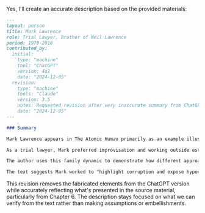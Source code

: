 Yes, I'll create an accurate description based on the provided materials:

```markdown
---
layout: person
title: Mark Lawrence
role: Trial Lawyer, Brother of Neil Lawrence
period: 1970-2018
contributed_by:
  initial:
    type: "machine"
    tool: "ChatGPT"
    version: 4o1
    date: "2024-12-05"
  revision:
    type: "machine"
    tools: "Claude"
    version: 3.5
    notes: Requested revision after very inaccurate summary from ChatGPT.
    date: "2024-12-05"
---

### Summary

Mark Lawrence appears in The Atomic Human primarily as an example illustrating different approaches to handling uncertainty. He is described in Chapter 6 as the older brother of author Neil Lawrence and contrasts with their father Garth in his working style.

As a trial lawyer, Mark preferred improvisation and working outside established systems. Unlike his father Garth (a meticulous planning engineer), Mark "couldn't imagine anything worse than a week where he knew what he was going to do every day." Despite their different approaches, both shared strong personal values and a concern for underdogs.

The author uses this family dynamic to demonstrate how different approaches to uncertainty can be equally valid - Mark's improvisational style being more appropriate for high-uncertainty situations, while their father's planning approach better suited low-uncertainty scenarios. This comparison helps illustrate one of the book's key themes about the value of diverse approaches to handling uncertainty and decision-making.

The text suggests Mark worked to "highlight corruption and expose hypocrisy," though specific details of his legal career are not provided. His role in the narrative serves primarily to demonstrate how different personalities and approaches can successfully address similar challenges through contrasting methods.
```

This revision removes the fabricated elements from the ChatGPT version while accurately reflecting what's presented in the source material, particularly from Chapter 6. The description stays focused on what we can verify from the text rather than making assumptions or embellishments.
